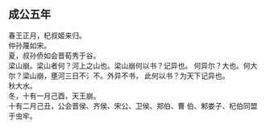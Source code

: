 ## 成公五年

春王正月，杞叔姬来归。  
仲孙蔑如宋。  
夏，叔孙侨如会晋荀秀于谷。  
梁山崩。梁山者何？河上之山也。梁山崩何以书？记异也。
何异尔？大也。何大尔？梁山崩，壅河三日不氵不。外异不书，
此何以书？为天下记异也。  
秋大水。  
冬，十有一月己酉，天王崩。  
十有二月己丑，公会晋侯、齐侯、宋公、卫侯、郑伯、曹
伯、邾娄子、杞伯同盟于虫牢。  

